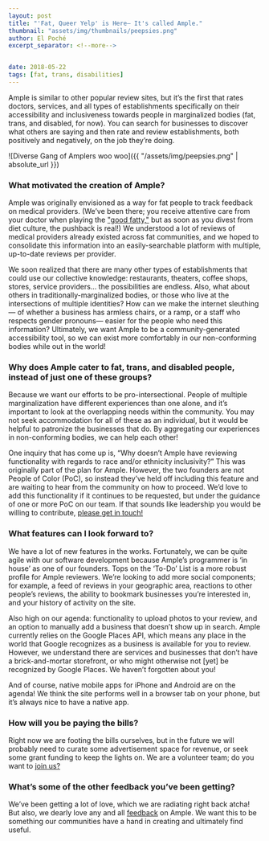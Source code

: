 ```yaml
---
layout: post
title: "'Fat, Queer Yelp' is Here— It's called Ample."
thumbnail: "assets/img/thumbnails/peepsies.png"
author: El Poché
excerpt_separator: <!--more-->


date: 2018-05-22
tags: [fat, trans, disabilities]
---
```


Ample is similar to other popular review sites, but it’s the first that rates doctors, services, and all types of establishments specifically on their accessibility and inclusiveness towards people in marginalized bodies (fat, trans, and disabled, for now). You can search for businesses to discover what others are saying and then rate and review establishments, both positively and negatively, on the job they’re doing.

<!--more-->

![Diverse Gang of Amplers woo woo]({{ "/assets/img/peepsies.png" | absolute_url }})

### What motivated the creation of Ample?

Ample was originally envisioned as a way for fat people to track feedback on medical providers. (We’ve been there; you receive attentive care from your doctor when playing the ["good fatty,"](http://stacybias.net/2014/06/12-good-fatty-archetypes/ "12 Good Fatty Archetypes") but as soon as you divest from diet culture, the pushback is real!) We understood a lot of reviews of medical providers already existed across fat communities, and we hoped to consolidate this information into an easily-searchable platform with multiple, up-to-date reviews per provider.

We soon realized that there are many other types of establishments that could use our collective knowledge: restaurants, theaters, coffee shops, stores, service providers… the possibilities are endless. Also, what about others in traditionally-marginalized bodies, or those who live at the intersections of multiple identities? How can we make the internet sleuthing— of whether a business has armless chairs, or a ramp, or a staff who respects gender pronouns— easier for the people who need this information? Ultimately, we want Ample to be a community-generated accessibility tool, so we can exist more comfortably in our non-conforming bodies while out in the world!


### Why does Ample cater to fat, trans, and disabled people, instead of just one of these groups?

Because we want our efforts to be pro-intersectional. People of multiple marginalization have different experiences than one alone, and it’s important to look at the overlapping needs within the community. You may not seek accommodation for all of these as an individual, but it would be helpful to patronize the businesses that do. By aggregating our experiences in non-conforming bodies, we can help each other!

One inquiry that has come up is, “Why doesn’t Ample have reviewing functionality with regards to race and/or ethnicity inclusivity?” This was originally part of the plan for Ample. However, the two founders are not People of Color (PoC), so instead they’ve held off including this feature and are waiting to hear from the community on how to proceed. We’d love to add this functionality if it continues to be requested, but under the guidance of one or more PoC on our team. If that sounds like leadership you would be willing to contribute, [please get in touch!](isitample.com/feedback "Ample's feedback page")

### What features can I look forward to?

We have a lot of new features in the works. Fortunately, we can be quite agile with our software development because Ample’s programmer is ‘in house’ as one of our founders. Tops on the ‘To-Do’ List is a more robust profile for Ample reviewers. We’re looking to add more social components; for example, a feed of reviews in your geographic area, reactions to other people’s reviews, the ability to bookmark businesses you’re interested in, and your history of activity on the site.

Also high on our agenda: functionality to upload photos to your review, and an option to manually add a business that doesn’t show up in search. Ample currently relies on the Google Places API, which means any place in the world that Google recognizes as a business is available for you to review. However, we understand there are services and businesses that don’t have a brick-and-mortar storefront, or who might otherwise not [yet] be recognized by Google Places. We haven’t forgotten about you!

And of course, native mobile apps for iPhone and Android are on the agenda! We think the site performs well in a browser tab on your phone, but it’s always nice to have a native app.

### How will you be paying the bills?

Right now we are footing the bills ourselves, but in the future we will probably need to curate some advertisement space for revenue, or seek some grant funding to keep the lights on. We are a volunteer team; do you want to [join us?](isitample.com/feedback "Ample's feedback page")

### What’s some of the other feedback you’ve been getting?

We’ve been getting a lot of love, which we are radiating right back atcha! But also, we dearly love any and all [feedback](isitample.com/feedback "Ample's feedback page") on Ample. We want this to be something our communities have a hand in creating and ultimately find useful.
